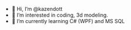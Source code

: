 - 👋 Hi, I’m @kazendott
- 👀 I’m interested in coding, 3d modeling.
- 🌱 I’m currently learning C# (WPF) and MS SQL
<!--- - 💞️ I’m looking to collaborate on ...
- 📫 How to reach me ...--->

<!---
kazendott/kazendott is a ✨ special ✨ repository because its `README.md` (this file) appears on your GitHub profile.
You can click the Preview link to take a look at your changes.
--->
